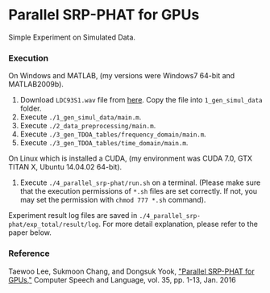 # Parallel SRP-PHAT for GPUs
Simple Experiment on Simulated Data.
### Execution
On Windows and MATLAB, (my versions were Windows7 64-bit and MATLAB2009b).
 1. Download `LDC93S1.wav` file from [here](https://www.google.com/url?q=https%3A%2F%2Fcatalog.ldc.upenn.edu%2Fdesc%2Faddenda%2FLDC93S1.wav&sa=D&sntz=1&usg=AFQjCNE1QtQownD3lvimnRxuWBXkutWotg). Copy the file into `1_gen_simul_data` folder.
 2. Execute `./1_gen_simul_data/main.m`.
 3. Execute `./2_data_preprocessing/main.m`.
 4. Execute `./3_gen_TDOA_tables/frequency_domain/main.m`.
 5. Execute `./3_gen_TDOA_tables/time_domain/main.m`.

On Linux which is installed a CUDA, (my environment was CUDA 7.0, GTX TITAN X, Ubuntu 14.04.02 64-bit).
 1. Execute `./4_parallel_srp-phat/run.sh` on a terminal. (Please make sure that the execution permissions of `*.sh` files are set correctly. If not, you may set the permission with `chmod 777 *.sh` command).

Experiment result log files are saved in `./4_parallel_srp-phat/exp_total/result/log`. For more detail explanation, please refer to the paper below.

### Reference
Taewoo Lee, Sukmoon Chang, and Dongsuk Yook, ["Parallel SRP-PHAT for GPUs,"](http://www.sciencedirect.com/science/article/pii/S0885230815000455)
 Computer Speech and Language, vol. 35, pp. 1-13, Jan. 2016
